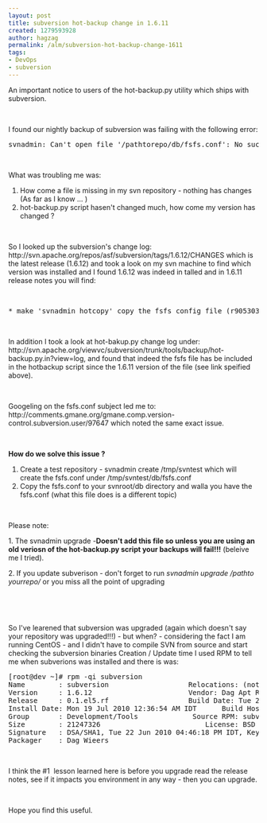 ```yaml
---
layout: post
title: subversion hot-backup change in 1.6.11
created: 1279593928
author: hagzag
permalink: /alm/subversion-hot-backup-change-1611
tags:
- DevOps
- subversion
---
```

<p>An important notice to users of the hot-backup.py utility which ships with subversion.</p>
<p>&nbsp;</p>
<p>I found our nightly backup of subversion was failing with the following error:</p>
<pre title="code" class="brush: xhtml;">
svnadmin: Can't open file '/pathtorepo/db/fsfs.conf': No such file or directory
</pre>
<p>&nbsp;</p>
<p>What was troubling me was:</p>
<ol>
    <li>How come a file is missing in my svn repository - nothing has changes (As far as I know ... <img src="http://www.tikalk.com/sites/all/modules/fckeditor/fckeditor/editor/images/smiley/msn/regular_smile.gif" alt="" />)</li>
    <li>hot-backup.py script hasen't changed much, how come my version has changed ?</li>
</ol>
<p class="rteindent1">&nbsp;</p>
<p>So I looked up the subversion's change log: http://svn.apache.org/repos/asf/subversion/tags/1.6.12/CHANGES which is the latest release (1.6.12) and took a look on my svn machine to find which version was installed and I found 1.6.12 was indeed in talled and in 1.6.11 release notes you will find:</p>
<p>&nbsp;</p>
<pre title="code" class="brush: xhtml;">
* make 'svnadmin hotcopy' copy the fsfs config file (r905303)
</pre>
<p>&nbsp;</p>
<p>In addition I took a look at hot-bakup.py change log under: http://svn.apache.org/viewvc/subversion/trunk/tools/backup/hot-backup.py.in?view=log, and found that indeed the fsfs file has be included in the hotbackup script since the 1.6.11 version of the file (see link speified above).</p>
<p>&nbsp;</p>
<p>Googeling on the fsfs.conf subject led me to: http://comments.gmane.org/gmane.comp.version-control.subversion.user/97647 which noted the same exact issue.</p>
<p>&nbsp;</p>
<p><strong>How do we solve this issue</strong><strong> ?</strong></p>
<ol>
    <li>Create a test repository - svnadmin create /tmp/svntest which will create the fsfs.conf under /tmp/svntest/db/fsfs.conf</li>
    <li>Copy the fsfs.conf to your svnroot/db directory and walla you have the fsfs.conf (what this file does is a different topic)</li>
</ol>
<p>&nbsp;</p>
<p>Please note:</p>
<p>1. The svnadmin upgrade -<strong>Doesn't add this file so unless you are using an old veriosn of the hot-backup.py script your backups will fail!!!</strong> (beleive me I tried).</p>
<p>2. If you update subverison - don't forget to run <em>svnadmin upgrade /pathto yourrepo/</em> or you miss all the point of upgrading</p>
<p>&nbsp;</p>
<p>&nbsp;</p>
<p>So I've learened that subversion was upgraded (again which doesn't say your repository was upgraded!!!) - but when? - considering the fact I am running CentOS - and I didn't have to compile SVN from source and start checking the subversion binaries Creation / Update time I used RPM to tell me when subverions was installed and there is was:</p>
<pre title="code" class="brush: xhtml;">
[root@dev ~]# rpm -qi subversion
Name        : subversion                   Relocations: (not relocatable)
Version     : 1.6.12                       Vendor: Dag Apt Repository
Release     : 0.1.el5.rf                   Build Date: Tue 22 Jun 2010 12:55:11 PM IDT
Install Date: Mon 19 Jul 2010 12:36:54 AM IDT      Build Host: lisse.hasselt.wieers.com
Group       : Development/Tools             Source RPM: subversion-1.6.12-0.1.el5.rf.src.rpm
Size        : 21247326                         License: BSD
Signature   : DSA/SHA1, Tue 22 Jun 2010 04:46:18 PM IDT, Key ID a20e52146b8d79e6
Packager    : Dag Wieers 
</pre>
<p>&nbsp;</p>
<p>I think the #1&nbsp; lesson learned here is before you upgrade read the release notes, see if it impacts you environment in any way - then you can upgrade.</p>
<p>&nbsp;</p>
<p>Hope you find this useful.</p>
